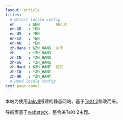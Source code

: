 ```yaml
---
layout: article
titles:
  # @start locale config
  en      : &EN       About
  en-GB   : *EN
  en-US   : *EN
  en-CA   : *EN
  en-AU   : *EN
  zh-Hans : &ZH_HANS  关于
  zh      : *ZH_HANS
  zh-CN   : *ZH_HANS
  zh-SG   : *ZH_HANS
  zh-Hant : &ZH_HANT  關於
  zh-TW   : *ZH_HANT
  zh-HK   : *ZH_HANT
  # @end locale config
key: page-about
---
```




本站为使用[Jekyll](https://jekyllcn.com/)搭建的静态网站，基于[TeXt 2](https://tianqi.name/jekyll-TeXt-theme/)修改而来。

导航页基于[webstack](https://github.com/WebStackPage/WebStackPage.github.io)，整合进TeXt 2主题。

